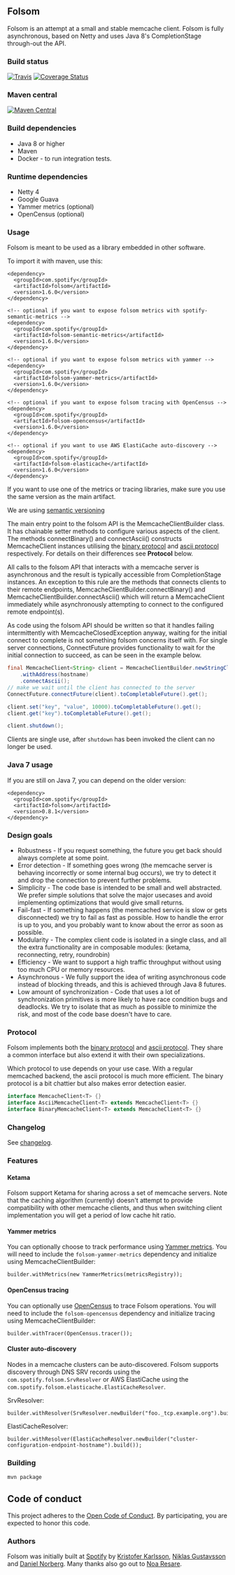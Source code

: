 ## Folsom

Folsom is an attempt at a small and stable memcache client. Folsom is fully
asynchronous, based on Netty and uses Java 8's CompletionStage through-out the
API.

### Build status

[![Travis](https://api.travis-ci.org/spotify/folsom.svg?branch=master)](https://travis-ci.org/spotify/folsom)
[![Coverage Status](http://img.shields.io/coveralls/spotify/folsom/master.svg)](https://coveralls.io/r/spotify/folsom?branch=master)

### Maven central

[![Maven Central](https://maven-badges.herokuapp.com/maven-central/com.spotify/folsom/badge.svg)](https://maven-badges.herokuapp.com/maven-central/com.spotify/folsom)


### Build dependencies

* Java 8 or higher
* Maven
* Docker - to run integration tests.

### Runtime dependencies

* Netty 4
* Google Guava
* Yammer metrics (optional)
* OpenCensus (optional)

### Usage

Folsom is meant to be used as a library embedded in other software.

To import it with maven, use this:

    <dependency>
      <groupId>com.spotify</groupId>
      <artifactId>folsom</artifactId>
      <version>1.6.0</version>
    </dependency>

    <!-- optional if you want to expose folsom metrics with spotify-semantic-metrics -->
    <dependency>
      <groupId>com.spotify</groupId>
      <artifactId>folsom-semantic-metrics</artifactId>
      <version>1.6.0</version>
    </dependency>

    <!-- optional if you want to expose folsom metrics with yammer -->
    <dependency>
      <groupId>com.spotify</groupId>
      <artifactId>folsom-yammer-metrics</artifactId>
      <version>1.6.0</version>
    </dependency>

    <!-- optional if you want to expose folsom tracing with OpenCensus -->
    <dependency>
      <groupId>com.spotify</groupId>
      <artifactId>folsom-opencensus</artifactId>
      <version>1.6.0</version>
    </dependency>

    <!-- optional if you want to use AWS ElastiCache auto-discovery -->
    <dependency>
      <groupId>com.spotify</groupId>
      <artifactId>folsom-elasticache</artifactId>
      <version>1.6.0</version>
    </dependency>

If you want to use one of the metrics or tracing libraries, make sure you use the same version as
the main artifact.

We are using [semantic versioning](http://semver.org)

The main entry point to the folsom API is the MemcacheClientBuilder class. It has
chainable setter methods to configure various aspects of the client. The methods connectBinary()
and connectAscii() constructs MemcacheClient instances utilising the [binary protocol] and
[ascii protocol] respectively. For details on their differences see **Protocol** below.

All calls to the folsom API that interacts with a memcache server is asynchronous and the
result is typically accessible from CompletionStage instances. An exception to this rule
are the methods that connects clients to their remote endpoints,
MemcacheClientBuilder.connectBinary() and MemcacheClientBuilder.connectAscii() which will
return a MemcacheClient immediately while asynchronously attempting to connect to the configured
remote endpoint(s).

As code using the folsom API should be written so that it handles failing intermittently with
MemcacheClosedException anyway, waiting for the initial connect to complete is not something
folsom concerns itself with. For single server connections, ConnectFuture provides functionality
to wait for the initial connection to succeed, as can be seen in the example below.

```Java
final MemcacheClient<String> client = MemcacheClientBuilder.newStringClient()
    .withAddress(hostname)
    .connectAscii();
// make we wait until the client has connected to the server
ConnectFuture.connectFuture(client).toCompletableFuture().get();

client.set("key", "value", 10000).toCompletableFuture().get();
client.get("key").toCompletableFuture().get();

client.shutdown();
```

Clients are single use, after `shutdown` has been invoked the client can no
longer be used.

### Java 7 usage

If you are still on Java 7, you can depend on the older version:

    <dependency>
      <groupId>com.spotify</groupId>
      <artifactId>folsom</artifactId>
      <version>0.8.1</version>
    </dependency>

### Design goals

* Robustness - If you request something, the future you get back should always complete at some point.
* Error detection - If something goes wrong (the memcache server is behaving incorrectly or some internal bug occurs),
  we try to detect it and drop the connection to prevent further problems.
* Simplicity - The code base is intended to be small and well abstracted.
  We prefer simple solutions that solve the major usecases and avoid implementing optimizations
  that would give small returns.
* Fail-fast - If something happens (the memcached service is slow or gets disconnected) we try to fail as fast as possible.
  How to handle the error is up to you, and you probably want to know about the error as soon as possible.
* Modularity - The complex client code is isolated in a single class, and all the extra functionality are in composable modules:
  (ketama, reconnecting, retry, roundrobin)
* Efficiency - We want to support a high traffic throughput without using too much CPU or memory resources.
* Asynchronous - We fully support the idea of writing asynchronous code instead of blocking threads, and this is
  achieved through Java 8 futures.
* Low amount of synchronization - Code that uses a lot of synchronization primitives is more likely to have
  race condition bugs and deadlocks. We try to isolate that as much as possible to minimize the risk,
  and most of the code base doesn't have to care.

### Protocol

Folsom implements both the [binary protocol] and [ascii protocol].
They share a common interface but also extend it with their own specializations.

Which protocol to use depends on your use case. With a regular memcached backend,
the ascii protocol is much more efficient. The binary protocol is a bit chattier
but also makes error detection easier.

```Java
interface MemcacheClient<T> {}
interface AsciiMemcacheClient<T> extends MemcacheClient<T> {}
interface BinaryMemcacheClient<T> extends MemcacheClient<T> {}
```

### Changelog
See [changelog](CHANGELOG.md).

### Features

#### Ketama

Folsom support Ketama for sharing across a set of memcache servers. Note that
the caching algorithm (currently) doesn't attempt to provide compatibility with
other memcache clients, and thus when switching client implementation you will
get a period of low cache hit ratio.

#### Yammer metrics

You can optionally choose to track performance using
[Yammer metrics](https://metrics.dropwizard.io/4.0.0/).
You will need to include the `folsom-yammer-metrics` dependency and initialize
using MemcacheClientBuilder:

```
builder.withMetrics(new YammerMetrics(metricsRegistry));
```

#### OpenCensus tracing

You can optionally use [OpenCensus](https://opencensus.io/) to trace Folsom operations.
You will need to include the `folsom-opencensus` dependency and initialize tracing
using MemcacheClientBuilder:

```
builder.withTracer(OpenCensus.tracer());
```

#### Cluster auto-discovery

Nodes in a memcache clusters can be auto-discovered. Folsom supports discovery through 
DNS SRV records using the `com.spotify.folsom.SrvResolver` or AWS ElastiCache using the
`com.spotify.folsom.elasticache.ElastiCacheResolver`.

SrvResolver:
```
builder.withResolver(SrvResolver.newBuilder("foo._tcp.example.org").build());
```

ElastiCacheResolver:
```
builder.withResolver(ElastiCacheResolver.newBuilder("cluster-configuration-endpoint-hostname").build());
```

### Building

```
mvn package
```

## Code of conduct
This project adheres to the [Open Code of Conduct][code-of-conduct]. By participating, you are expected to honor this code.

### Authors

Folsom was initially built at [Spotify](https://github.com/spotify) by
[Kristofer Karlsson](https://github.com/krka), [Niklas Gustavsson](https://github.com/protocol7) and
[Daniel Norberg](https://github.com/danielnorberg).
Many thanks also go out to [Noa Resare](https://github.com/noaresare).

[binary protocol]: https://github.com/memcached/memcached/wiki/BinaryProtocolRevamped
[ascii protocol]: https://github.com/memcached/memcached/blob/master/doc/protocol.txt
[code-of-conduct]: https://github.com/spotify/code-of-conduct/blob/master/code-of-conduct.md
